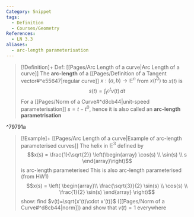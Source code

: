 ```yaml
---
Category: Snippet
tags:
  - Definition
  - Courses/Geometry
References:
  - LN 3.3
aliases:
  - arc-length parameterisation
---
```

> [!Definition]+ Def: [[Pages/Arc Length of a curve|Arc Length of a curve]]
> The **arc-length** of a [[Pages/Definition of a Tangent vector#^e55647|regular curve]] $x:(a,b)\to \mathbb{E}^n$ from $x(t^0)$ to $x(t)$ is
> $$s(t) = \int_{t^0}^{t} v(t) \, dt $$
> For a [[Pages/Norm of a Curve#^d8cb44|unit-speed parameterisation]] $s=t-t^0$, hence it is also called an **arc-length parametrisation**

^79791a

> [!Example]+ [[Pages/Arc Length of a curve|Example of arc-length parameterised curves]]
> The helix in $\mathbb{E}^3$ defined by
> $$x(s) = \frac{1}{\sqrt{2}} \left(\begin{array}
> \cos(s) \\
\sin(s) \\
s
> \end{array}\right)$$
> is arc-length parameterised
> This is also arc-length parameterised (from HW1)
> $$x(s) = \left(
> \begin{array}\\
> \frac{\sqrt{3}}{2} \sin(s) \\
> \cos(s) \\
> \frac{1}{2} \sin(s)
> \end{array} \right)$$
> show: find $v(t)=\sqrt{x'(t)\cdot x'(t)}$ ([[Pages/Norm of a Curve#^d8cb44|norm]]) and show that $v(t)=1$ everywhere

